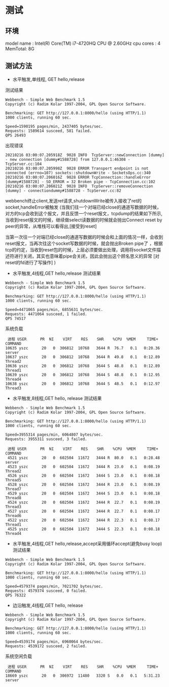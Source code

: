 # 测试

## 环境
model name      : Intel(R) Core(TM) i7-4720HQ CPU @ 2.60GHz
cpu cores       : 4
MemTotal: 8G
## 测试方法

- 水平触发,单线程, GET hello,release

测试结果

```
Webbench - Simple Web Benchmark 1.5
Copyright (c) Radim Kolar 1997-2004, GPL Open Source Software.

Benchmarking: GET http://127.0.0.1:8000/hello (using HTTP/1.1)
1000 clients, running 60 sec.

Speed=1590195 pages/min, 2437405 bytes/sec.
Requests: 1589614 susceed, 581 failed.
QPS 26493
```
出现错误
```
20210216 03:00:07.205918Z  9028 INFO  TcpServer::newConnection [dummy] - new connection [dummy#1588728] from 127.0.0.1:46308 - TcpServer.cc:104   
20210216 03:00:07.205998Z  9028 ERROR Transport endpoint is not connected (errno=107) sockets::shutdownWrite - SocketsOps.cc:340
20210216 03:00:07.206016Z  9028 ERROR TcpConnection::handleError [dummy#1588728] - SO_ERROR = 32 Broken pipe - TcpConnection.cc:102
20210216 03:00:07.206021Z  9028 INFO  TcpServer::removeConnection [dummy] - connectiondummy#1588728 - TcpServer.cc:82
```
webbench终止client,发送ret请求,shutdownWrite被传入接收了ret的socket,handleError被触发
(当我们往一个对端已经close的通道写数据的时候，对方的tcp会收到这个报文，并且反馈一个reset报文，tcpdump的结果如下所示,当收到reset报文的时候，继续做select读数据的时候就会抛出Connect reset by peer的异常，从堆栈可以看得出,[接受到reset]

当第一次往一个对端已经close的通道写数据的时候会和上面的情况一样，会收到reset报文，当再次往这个socket写数据的时候，就会抛出Broken pipe了 ，根据tcp的约定，当收到reset包的时候，上层必须要做出处理，调用将socket文件描述符进行关闭，其实也意味着pipe会关闭，因此会抛出这个顾名思义的异常 [对reset的fd进行了写操作]
)

- 水平触发,4线程,GET hello,release
测试结果

```
Webbench - Simple Web Benchmark 1.5
Copyright (c) Radim Kolar 1997-2004, GPL Open Source Software.

Benchmarking: GET http://127.0.0.1:8000/hello (using HTTP/1.1)
1000 clients, running 60 sec.

Speed=4471065 pages/min, 6855631 bytes/sec.
Requests: 4471064 susceed, 1 failed.
QPS 74517
```

系统负载
```
 进程 USER      PR  NI    VIRT    RES    SHR    %CPU  %MEM     TIME+ COMMAND                                                                      
10635 yszc      20   0  306812  10768   3644 R  76.7   0.1   0:20.36 server                                                                       
10637 yszc      20   0  306812  10768   3644 R  49.8   0.1   0:12.89 Thread2                                                                      
10636 yszc      20   0  306812  10768   3644 S  48.8   0.1   0:12.89 Thread1                                                                      
10639 yszc      20   0  306812  10768   3644 S  48.8   0.1   0:12.95 Thread4                                                                      
10638 yszc      20   0  306812  10768   3644 S  48.5   0.1   0:12.97 Thread3 
```



- 水平触发,8线程,GET hello, release
测试结果

```
Webbench - Simple Web Benchmark 1.5
Copyright (c) Radim Kolar 1997-2004, GPL Open Source Software.

Benchmarking: GET http://127.0.0.1:8000/hello (using HTTP/1.1)
1000 clients, running 60 sec.

Speed=3955314 pages/min, 6064807 bytes/sec.
Requests: 3955311 susceed, 3 failed.
```

```
 进程 USER      PR  NI    VIRT    RES    SHR    %CPU  %MEM     TIME+ COMMAND                                                                      
 4521 yszc      20   0  602504  11672   3444 R  80.0   0.1   0:28.48 server                                                                       
 4523 yszc      20   0  602504  11672   3444 R  23.0   0.1   0:08.19 Thread2                                                                      
 4526 yszc      20   0  602504  11672   3444 S  23.0   0.1   0:08.18 Thread5                                                                      
 4528 yszc      20   0  602504  11672   3444 R  23.0   0.1   0:08.19 Thread7                                                                      
 4529 yszc      20   0  602504  11672   3444 S  23.0   0.1   0:08.18 Thread8                                                                      
 4524 yszc      20   0  602504  11672   3444 R  22.7   0.1   0:08.19 Thread3                                                                      
 4527 yszc      20   0  602504  11672   3444 R  22.7   0.1   0:08.17 Thread6                                                                      
 4522 yszc      20   0  602504  11672   3444 R  22.3   0.1   0:08.17 Thread1                                                                      
 4525 yszc      20   0  602504  11672   3444 S  22.3   0.1   0:08.18 Thread4 
```


- 水平触发,4线程,GET hello,release,accept采用循环accept(避免busy loop)
测试结果

```
Webbench - Simple Web Benchmark 1.5
Copyright (c) Radim Kolar 1997-2004, GPL Open Source Software.

Benchmarking: GET http://127.0.0.1:8000/hello (using HTTP/1.1)
1000 clients, running 60 sec.

Speed=4579374 pages/min, 7021702 bytes/sec.
Requests: 4579374 susceed, 0 failed.
QPS 76322
```
- 边沿触发,4线程,GET hello, release

```
Webbench - Simple Web Benchmark 1.5
Copyright (c) Radim Kolar 1997-2004, GPL Open Source Software.

Benchmarking: GET http://127.0.0.1:8000/hello (using HTTP/1.1)
1000 clients, running 60 sec.

Speed=4539174 pages/min, 6960064 bytes/sec.
Requests: 4539172 susceed, 2 failed.
```


系统空闲负载
```
 进程 USER      PR  NI    VIRT    RES    SHR    %CPU  %MEM     TIME+ COMMAND                                                                      
18669 yszc      20   0  306972  11480   3320 S   0.0   0.1   5:31.23 server 
```

